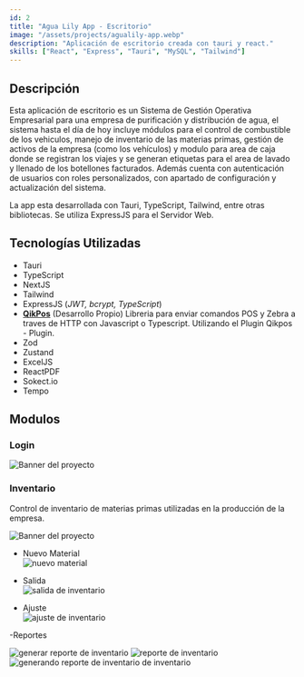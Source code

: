 ```yaml
---
id: 2
title: "Agua Lily App - Escritorio"
image: "/assets/projects/agualily-app.webp"
description: "Aplicación de escritorio creada con tauri y react."
skills: ["React", "Express", "Tauri", "MySQL", "Tailwind"]
---
```


## Descripción

Esta aplicación de escritorio es un Sistema de Gestión Operativa Empresarial para una empresa de purificación y distribución de agua, el sistema hasta el día de hoy incluye módulos para el control de combustible de los vehiculos, manejo de inventario de las materias primas, gestión de activos de la empresa (como los vehículos) y modulo para area de caja donde se registran los viajes y se generan etiquetas para el area de lavado y llenado de los botellones facturados. Además cuenta con autenticación de usuarios con roles personalizados, con apartado de configuración y actualización del sistema.

La app esta desarrollada con Tauri, TypeScript, Tailwind, entre otras bibliotecas. Se utiliza ExpressJS para el Servidor Web.

## Tecnologías Utilizadas

- Tauri
- TypeScript
- NextJS
- Tailwind
- ExpressJS (_JWT, bcrypt, TypeScript_)
- [**QikPos**](https://www.npmjs.com/package/qikpos?activeTab=readme) (Desarrollo Propio) Libreria para enviar comandos POS y Zebra a traves de HTTP con Javascript o Typescript. Utilizando el Plugin Qikpos - Plugin.
- Zod
- Zustand
- ExcelJS
- ReactPDF
- Sokect.io
- Tempo

## Modulos

### Login

![Banner del proyecto](/public/images/projects/agualily-app/screenshots/login.webp)

### Inventario

Control de inventario de materias primas utilizadas en la producción de la empresa.

![Banner del proyecto](/public/images/projects/agualily-app/screenshots/inventory.webp)

- Nuevo Material <br>
  <img alt='nuevo material' src='/public/images/projects/agualily-app/screenshots/new-material.webp'>

- Salida <br>
  <img alt='salida de inventario' src='/public/images/projects/agualily-app/screenshots/inventory-out.webp'>

- Ajuste <br>
  <img alt='ajuste de inventario' src='/public/images/projects/agualily-app/screenshots/adjust.webp'>

-Reportes <br>

<div class='grid md:grid-cols-2 grid-rows-2 md:gap-2'><img alt='generar reporte de inventario' src='/public/images/projects/agualily-app/screenshots/generate-report.webp'> <img class='md:row-span-2' alt='reporte de inventario' src='/public/images/projects/agualily-app/screenshots/generated-report.webp'> <img class="row-span-1 relative -top-15" alt='generando reporte de inventario de inventario' src='/public/images/projects/agualily-app/screenshots/generating-report.webp'>
</div>
